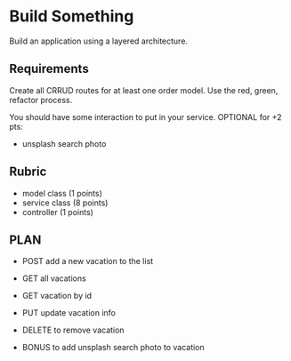 # Build Something

Build an application using a layered architecture.

## Requirements

Create all CRRUD routes for at least one order model. Use the red, green,
refactor process.

You should have some interaction to put in your service. 
OPTIONAL for +2 pts:

* unsplash search photo 

## Rubric

* model class (1 points)
* service class (8 points)
* controller (1 points)

## PLAN
* POST add a new vacation to the list 
* GET all vacations
* GET vacation by id
* PUT update vacation info  
* DELETE to remove vacation 

* BONUS to add unsplash search photo to vacation

